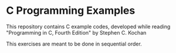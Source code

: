 # C Programming Examples

This repository contains C example codes, developed while reading "Programming in C, Fourth Edition" by Stephen C. Kochan

This exercises are meant to be done in sequential order.
